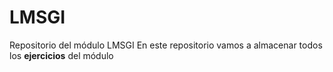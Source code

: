 # LMSGI
Repositorio del módulo LMSGI
En este repositorio vamos a almacenar todos los **ejercicios** del módulo
